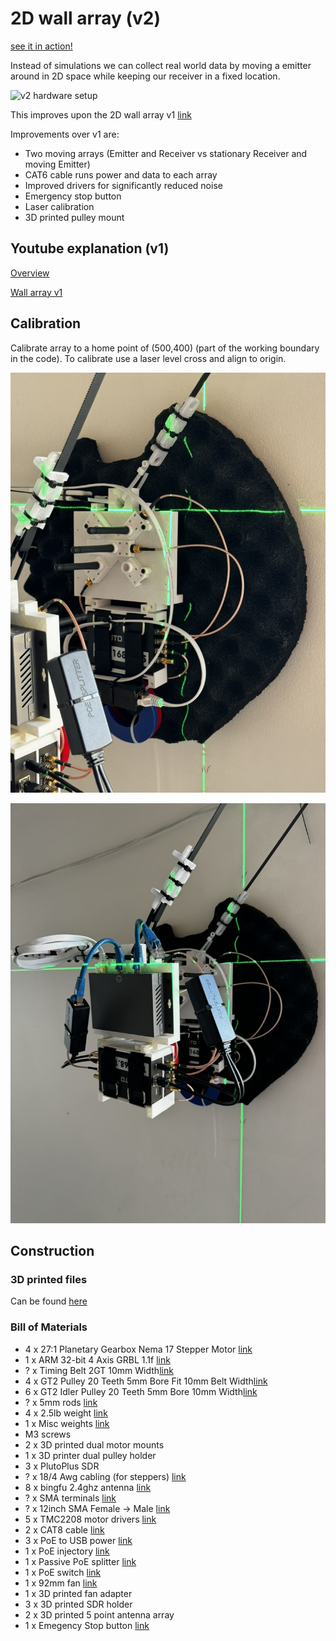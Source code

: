 # 2D wall array (v2)

[see it in action!](https://youtube.com/shorts/b038KuCyPF4)

Instead of simulations we can collect real world data by moving a emitter around in 2D space while keeping our receiver in a fixed location.

![v2 hardware setup](v2_hardware_setup.jpeg)

This improves upon the 2D wall array v1 [link](/data_collection_experiments/2d_wall_array_v1/)

Improvements over v1 are:

* Two moving arrays (Emitter and Receiver vs stationary Receiver and moving Emitter)
* CAT6 cable runs power and data to each array
* Improved drivers for significantly reduced noise
* Emergency stop button
* Laser calibration
* 3D printed pulley mount

## Youtube explanation (v1)

[Overview](https://www.youtube.com/watch?v=vj99KvB2AcA)

[Wall array v1](https://youtu.be/ljlRKGjBUoE)

## Calibration

Calibrate array to a home point of (500,400) (part of the working boundary in the code). To calibrate use a laser level cross and align to origin. 

![Part 1](calibration_p1.jpeg)

![Part 2](calibration_p2.jpeg)

## Construction 

### 3D printed files

Can be found [here](3D_printed_parts)

### Bill of Materials

* 4 x 27:1 Planetary Gearbox Nema 17 Stepper Motor  [link](https://www.amazon.com/gp/product/B00WAUKZWG)
* 1 x ARM 32-bit 4 Axis GRBL 1.1f [link](https://www.amazon.com/gp/product/B09SZDTBHS)
* ? x Timing Belt 2GT 10mm Width[link](https://www.amazon.com/gp/product/B07PGHTSLT)
* 4 x GT2 Pulley 20 Teeth 5mm Bore Fit 10mm Belt Width[link](https://www.amazon.com/gp/product/B09X18H75P)
* 6 x GT2 Idler Pulley 20 Teeth 5mm Bore 10mm Width[link](https://www.amazon.com/gp/product/B07BPKX47Y)
* ? x 5mm rods [link](https://www.amazon.com/gp/product/B08M3MNB7B)
* 4 x 2.5lb weight [link](https://www.amazon.com/gp/product/B09NLFHMMH)
* 1 x Misc weights [link](https://www.amazon.com/gp/product/B0746NR6M5)
* M3 screws
* 2 x 3D printed dual motor mounts
* 1 x 3D printer dual pulley holder
* 3 x PlutoPlus SDR
* ? x 18/4 Awg cabling (for steppers) [link](https://www.amazon.com/gp/product/B01GZ50P7Q)
* 8 x bingfu 2.4ghz antenna [link](https://www.amazon.com/gp/product/B09J8N8TXW/)
* ? x SMA terminals [link](https://www.amazon.com/gp/product/B07G2PBZBL)
* ? x 12inch SMA Female -> Male [link](https://www.amazon.com/gp/product/B07MJQWH8S)
* 5 x TMC2208 motor drivers [link](https://www.amazon.com/gp/product/B082LSQWZF)
* 2 x CAT8 cable [link](https://www.amazon.com/gp/product/B07BH48VW4)
* 3 x PoE to USB power [link](https://www.amazon.com/gp/product/B01MDLUSE7)
* 1 x PoE injectory [link](https://www.amazon.com/gp/product/B09SXSN3XT)
* 1 x Passive PoE splitter [link](https://www.amazon.com/gp/product/B07F2RHLS1)
* 1 x PoE switch [link](https://www.amazon.com/gp/product/B0BX5L9G2W)
* 1 x 92mm fan [link](https://www.amazon.com/gp/product/B07LFZKCC6)
* 1 x 3D printed fan adapter
* 3 x 3D printed SDR holder
* 2 x 3D printed 5 point antenna array
* 1 x Emegency Stop button [link](https://www.amazon.com/gp/product/B07G76MMMZ)

